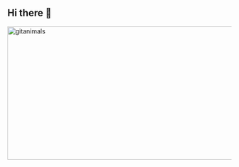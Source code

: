 ## Hi there 👋
<a href="https://www.gitanimals.org/">
      <img
        src="https://render.gitanimals.org/guilds/713375719199460461/draw"
        width="600"
        height="300"
        alt="gitanimals"
      />
    </a>
<!--
**yunachooi/yunachooi** is a ✨ _special_ ✨ repository because its `README.md` (this file) appears on your GitHub profile.

Here are some ideas to get you started:

- 🔭 I’m currently working on ...
- 🌱 I’m currently learning ...
- 👯 I’m looking to collaborate on ...
- 🤔 I’m looking for help with ...
- 💬 Ask me about ...
- 📫 How to reach me: …
- 😄 Pronouns: …
- ⚡ Fun fact: …
—>

